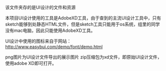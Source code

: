 该文件夹存的是UI设计的文件和资源

本项目UI设计使用的工具是AdobeXD工具，由于查到的主流UI设计工具中，只有sketch能够到处静态HTML文件，但是sketch工具只能用于os系统，组里的同学没有mac电脑，因此只能使用AdobeXD工具。

UI设计中使用的图标来自于网站：http://www.easybui.com/demo/font/demo.html

png图片为UI设计文件导出的展示图片
zip压缩包为xd文件，即原始UI设计文件，使用adobe XD即可打开。

